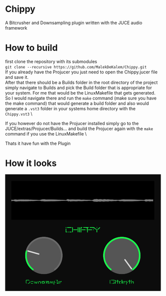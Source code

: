 # Chippy
A Bitcrusher and Downsampling plugin written with the JUCE audio framework

# How to build
first clone the repository with its submodules \
`git clone --recursive https://github.com/MalekDeKalem/Chippy.git` \
If you already have the Projucer you just need to open the Chippy.jucer file and save it. \
After that there should be a Builds folder in the root directory of the project simply navigate to Builds and 
pick the Build folder that is appropriate for your system. For me that would be the LinuxMakefile that gets generated. \
So I would navigate there and run the `make` command (make sure you have the make command) that would generate a build folder and also 
would generate a `.vst3` folder in your systems home directory with the `Chippy.vst3` \

If you however do not have the Projucer installed simply go to the JUCE/extras/Projucer/Builds... and build the Projucer again with the `make` command if you use the 
LinuxMakefile \

Thats it have fun with the Plugin

# How it looks 
![chippy_gui](./images/chippy_gui.png)
